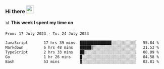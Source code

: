 ### Hi there <a href="https://www.gautamkrishnar.com/"><img src="https://media.giphy.com/media/hvRJCLFzcasrR4ia7z/giphy.gif" width="25px"></a>

📊 **This week I spent my time on**

<!--START_SECTION:waka-->

```txt
From: 17 July 2023 - To: 24 July 2023

JavaScript       17 hrs 39 mins  ██████████████░░░░░░░░░░░   55.84 %
Markdown         6 hrs 48 mins   █████▒░░░░░░░░░░░░░░░░░░░   21.53 %
TypeScript       2 hrs 33 mins   ██░░░░░░░░░░░░░░░░░░░░░░░   08.09 %
Go               1 hr 26 mins    █░░░░░░░░░░░░░░░░░░░░░░░░   04.58 %
Bash             53 mins         ▓░░░░░░░░░░░░░░░░░░░░░░░░   02.81 %
```

<!--END_SECTION:waka-->
